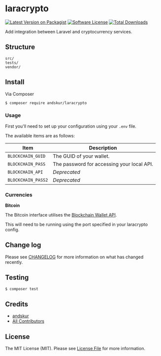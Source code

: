 # laracrypto

[![Latest Version on Packagist][ico-version]][link-packagist]
[![Software License][ico-license]](LICENSE.md)
[![Total Downloads][ico-downloads]][link-downloads]

Add integration between Laravel and cryptocurrency services.

## Structure

```
src/
tests/
vendor/
```

## Install

Via Composer

``` bash
$ composer require andskur/laracrypto
```

### Usage

First you'll need to set up your configuration using your `.env` file.

The available items are as follows:

Item               | Description
------------------ | --------------
`BLOCKCHAIN_GUID`  | The GUID of your wallet.
`BLOCKCHAIN_PASS`  | The password for accessing your local API.
`BLOCKCHAIN_API`   | _Deprecated_
`BLOCKCHAIN_PASS2` | _Deprecated_

### Currencies

**Bitcoin**

The Bitcoin interface utilises the [Blockchain Wallet API].

This will need to be running using the port specified in your laracrypto config.

## Change log

Please see [CHANGELOG](CHANGELOG.md) for more information on what has changed recently.

## Testing

``` bash
$ composer test
```

## Credits

- [andskur][link-author]
- [All Contributors][link-contributors]

## License

The MIT License (MIT). Please see [License File](LICENSE.md) for more information.

[Blockchain Wallet API]: https://github.com/blockchain/service-my-wallet-v3

[ico-version]: https://img.shields.io/packagist/v/andskur/laracrypto.svg?style=flat-square
[ico-license]: https://img.shields.io/badge/license-MIT-brightgreen.svg?style=flat-square
[ico-downloads]: https://img.shields.io/packagist/dt/andskur/laracrypto.svg?style=flat-square

[link-packagist]: https://packagist.org/packages/andskur/laracrypto
[link-code-quality]: https://codecov.io/gh/andskur/laracrypto
[link-downloads]: https://packagist.org/packages/andskur/laracrypto
[link-author]: https://github.com/andskur
[link-contributors]: ../../contributors
